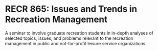 # RECR 865: Issues and Trends in Recreation Management

A seminar to involve graduate recreation students in in-depth analyses of selected topics, issues, and problems relevant to the recreation management in public and not-for-profit leisure service organizations.